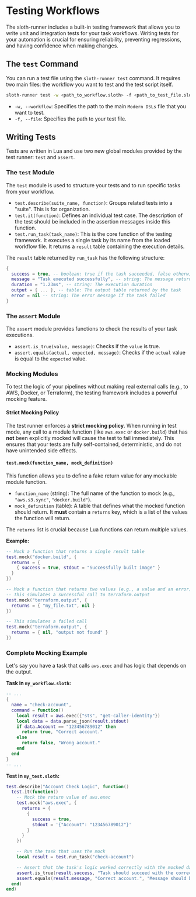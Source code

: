 # Testing Workflows

The sloth-runner includes a built-in testing framework that allows you to write unit and integration tests for your task workflows. Writing tests for your automation is crucial for ensuring reliability, preventing regressions, and having confidence when making changes.

## The `test` Command

You can run a test file using the `sloth-runner test` command. It requires two main files: the workflow you want to test and the test script itself.

```bash
sloth-runner test -w <path_to_workflow.sloth> -f <path_to_test_file.sloth>
```

-   `-w, --workflow`: Specifies the path to the main `Modern DSLs` file that you want to test.
-   `-f, --file`: Specifies the path to your test file.

## Writing Tests

Tests are written in Lua and use two new global modules provided by the test runner: `test` and `assert`.

### The `test` Module

The `test` module is used to structure your tests and to run specific tasks from your workflow.

-   `test.describe(suite_name, function)`: Groups related tests into a "suite". This is for organization.
-   `test.it(function)`: Defines an individual test case. The description of the test should be included in the assertion messages inside this function.
-   `test.run_task(task_name)`: This is the core function of the testing framework. It executes a single task by its name from the loaded workflow file. It returns a `result` table containing the execution details.

The `result` table returned by `run_task` has the following structure:

```lua
{
  success = true, -- boolean: true if the task succeeded, false otherwise
  message = "Task executed successfully", -- string: The message returned by the task
  duration = "1.23ms", -- string: The execution duration
  output = { ... }, -- table: The output table returned by the task
  error = nil -- string: The error message if the task failed
}
```

### The `assert` Module

The `assert` module provides functions to check the results of your task executions.

-   `assert.is_true(value, message)`: Checks if the `value` is true.
-   `assert.equals(actual, expected, message)`: Checks if the `actual` value is equal to the `expected` value.

### Mocking Modules

To test the logic of your pipelines without making real external calls (e.g., to AWS, Docker, or Terraform), the testing framework includes a powerful mocking feature.

#### Strict Mocking Policy

The test runner enforces a **strict mocking policy**. When running in test mode, any call to a module function (like `aws.exec` or `docker.build`) that has **not** been explicitly mocked will cause the test to fail immediately. This ensures that your tests are fully self-contained, deterministic, and do not have unintended side effects.

#### `test.mock(function_name, mock_definition)`

This function allows you to define a fake return value for any mockable module function.

-   `function_name` (string): The full name of the function to mock (e.g., `"aws.s3.sync"`, `"docker.build"`).
-   `mock_definition` (table): A table that defines what the mocked function should return. It **must** contain a `returns` key, which is a list of the values the function will return.

The `returns` list is crucial because Lua functions can return multiple values.

**Example:**

```lua
-- Mock a function that returns a single result table
test.mock("docker.build", {
  returns = {
    { success = true, stdout = "Successfully built image" }
  }
})

-- Mock a function that returns two values (e.g., a value and an error)
-- This simulates a successful call to terraform.output
test.mock("terraform.output", {
  returns = { "my_file.txt", nil }
})

-- This simulates a failed call
test.mock("terraform.output", {
  returns = { nil, "output not found" }
})
```

### Complete Mocking Example

Let's say you have a task that calls `aws.exec` and has logic that depends on the output.

**Task in `my_workflow.sloth`:**
```lua
-- ...
{
  name = "check-account",
  command = function()
    local result = aws.exec({"sts", "get-caller-identity"})
    local data = data.parse_json(result.stdout)
    if data.Account == "123456789012" then
      return true, "Correct account."
    else
      return false, "Wrong account."
    end
  end
}
-- ...
```

**Test in `my_test.sloth`:**
```lua
test.describe("Account Check Logic", function()
  test.it(function()
    -- Mock the return value of aws.exec
    test.mock("aws.exec", {
      returns = {
        {
          success = true,
          stdout = '{"Account": "123456789012"}'
        }
      }
    })

    -- Run the task that uses the mock
    local result = test.run_task("check-account")

    -- Assert that the task's logic worked correctly with the mocked data
    assert.is_true(result.success, "Task should succeed with the correct account ID")
    assert.equals(result.message, "Correct account.", "Message should be correct")
  end)
end)
```
